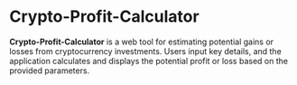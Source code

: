 # Crypto-Profit-Calculator

**Crypto-Profit-Calculator** is a web tool for estimating potential gains or losses from cryptocurrency investments. Users input key details, and the application calculates and displays the potential profit or loss based on the provided parameters.
